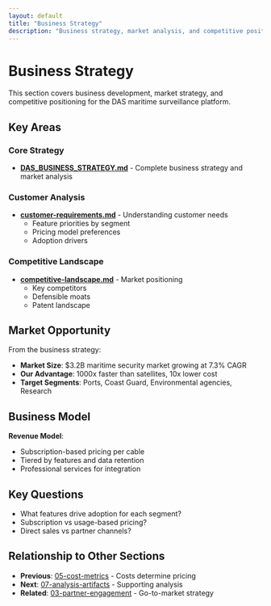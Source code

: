 ```yaml
---
layout: default
title: "Business Strategy"
description: "Business strategy, market analysis, and competitive positioning"
---
```


# Business Strategy

This section covers business development, market strategy, and competitive positioning for the DAS maritime surveillance platform.

## Key Areas

### Core Strategy
- **[DAS_BUSINESS_STRATEGY.md](./DAS_BUSINESS_STRATEGY.md)** - Complete business strategy and market analysis

### Customer Analysis
- **[customer-requirements.md](./customer-requirements.md)** - Understanding customer needs
  - Feature priorities by segment
  - Pricing model preferences
  - Adoption drivers

### Competitive Landscape
- **[competitive-landscape.md](./competitive-landscape.md)** - Market positioning
  - Key competitors
  - Defensible moats
  - Patent landscape

## Market Opportunity

From the business strategy:
- **Market Size**: $3.2B maritime security market growing at 7.3% CAGR
- **Our Advantage**: 1000x faster than satellites, 10x lower cost
- **Target Segments**: Ports, Coast Guard, Environmental agencies, Research

## Business Model

**Revenue Model**:
- Subscription-based pricing per cable
- Tiered by features and data retention
- Professional services for integration

## Key Questions

- What features drive adoption for each segment?
- Subscription vs usage-based pricing?
- Direct sales vs partner channels?

## Relationship to Other Sections

- **Previous**: [05-cost-metrics](../05-cost-metrics/) - Costs determine pricing
- **Next**: [07-analysis-artifacts](../07-analysis-artifacts/) - Supporting analysis
- **Related**: [03-partner-engagement](../03-partner-engagement/) - Go-to-market strategy
